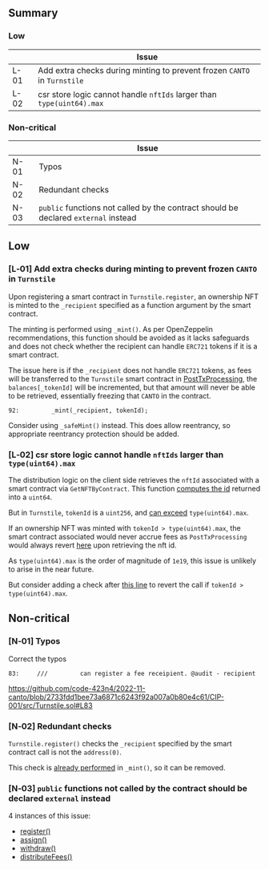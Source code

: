  ## Summary
 ### Low
|      | Issue                                                                    |
|------|--------------------------------------------------------------------------|
| L-01 | Add extra checks during minting to prevent frozen `CANTO` in `Turnstile` |
| L-02 | csr store logic cannot handle `nftIds` larger than `type(uint64).max`    |
 
 ### Non-critical
|      | Issue                                                                               |
|------|-------------------------------------------------------------------------------------|
| N-01 | Typos                                                                               |
| N-02 | Redundant checks                                                                    |
| N-03 | `public` functions not called by the contract should be declared `external` instead |
 
 ## Low 
 ### [L‑01] Add extra checks during minting to prevent frozen `CANTO` in `Turnstile`
 Upon registering a smart contract in `Turnstile.register`, an ownership NFT is minted to the `_recipient` specified as a function argument by the smart contract.
 
 The minting is performed using `_mint()`. As per OpenZeppelin recommendations, this function should be avoided as it lacks safeguards and does not check whether the recipient can handle `ERC721` tokens if it is a smart contract.
 
 The issue here is if the `_recipient` does not handle `ERC721` tokens, as fees will be transferred to the `Turnstile` smart contract in [PostTxProcessing](https://github.com/code-423n4/2022-11-canto/blob/2733fdd1bee73a6871c6243f92a007a0b80e4c61/Canto/x/csr/keeper/evm_hooks.go#L86), the `balances[_tokenId]` will be incremented, but that amount will never be able to be retrieved, essentially freezing that `CANTO` in the contract.
 
 ```solidity
92:         _mint(_recipient, tokenId);
 ```
 
 Consider using `_safeMint()` instead. This does allow reentrancy, so appropriate reentrancy protection should be added.
 
 ### [L‑02] csr store logic cannot handle `nftIds` larger than `type(uint64).max`

 The distribution logic on the client side retrieves the `nftId` associated with a smart contract via `GetNFTByContract`. This function [computes the id](https://github.com/code-423n4/2022-11-canto/blob/2733fdd1bee73a6871c6243f92a007a0b80e4c61/Canto/x/csr/keeper/csr.go#L36) returned into a `uint64`.

 But in `Turnstile`, `tokenId` is a `uint256`, and [can exceed](https://github.com/OpenZeppelin/openzeppelin-contracts/blob/8c9a831596788f266ec6e5bf8ef2c7d05bb5931b/contracts/utils/Counters.sol#L28) `type(uint64).max`.

 If an ownership NFT was minted with `tokenId > type(uint64).max`, the smart contract associated would never accrue fees as `PostTxProcessing` would always revert [here](https://github.com/code-423n4/2022-11-canto/blob/2733fdd1bee73a6871c6243f92a007a0b80e4c61/Canto/x/csr/keeper/csr.go#L36) upon retrieving the nft id.

 As `type(uint64).max` is the order of magnitude of `1e19`, this issue is unlikely to arise in the near future.

 But consider adding a check after [this line](https://github.com/code-423n4/2022-11-canto/blob/2733fdd1bee73a6871c6243f92a007a0b80e4c61/CIP-001/src/Turnstile.sol#L91) to revert the call if `tokenId > type(uint64).max`.
 
 
 ## Non-critical
 ### [N‑01] Typos
 Correct the typos
 

 
 ```solidity
83:     ///         can register a fee receipient. @audit - recipient
 ```
 
  https://github.com/code-423n4/2022-11-canto/blob/2733fdd1bee73a6871c6243f92a007a0b80e4c61/CIP-001/src/Turnstile.sol#L83
 
 ### [N‑02] Redundant checks
`Turnstile.register()` checks the `_recipient` specified by the smart contract call is not the `address(0)`.

This check is [already performed](https://github.com/OpenZeppelin/openzeppelin-contracts/blob/3ba2a1354f8f830d5a0e711537efdbdd8bcb109e/contracts/token/ERC721/ERC721.sol#L257) in `_mint()`, so it can be removed.
 
 
 ### [N‑03] `public` functions not called by the contract should be declared `external` instead
 
 4 instances of this issue:
 
 - [register()](https://github.com/code-423n4/2022-11-canto/blob/2733fdd1bee73a6871c6243f92a007a0b80e4c61/CIP-001/src/Turnstile.sol#L86)
 - [assign()](https://github.com/code-423n4/2022-11-canto/blob/2733fdd1bee73a6871c6243f92a007a0b80e4c61/CIP-001/src/Turnstile.sol#L107)
 - [withdraw()](https://github.com/code-423n4/2022-11-canto/blob/2733fdd1bee73a6871c6243f92a007a0b80e4c61/CIP-001/src/Turnstile.sol#L127)
 - [distributeFees()](https://github.com/code-423n4/2022-11-canto/blob/2733fdd1bee73a6871c6243f92a007a0b80e4c61/CIP-001/src/Turnstile.sol#L148)
 
